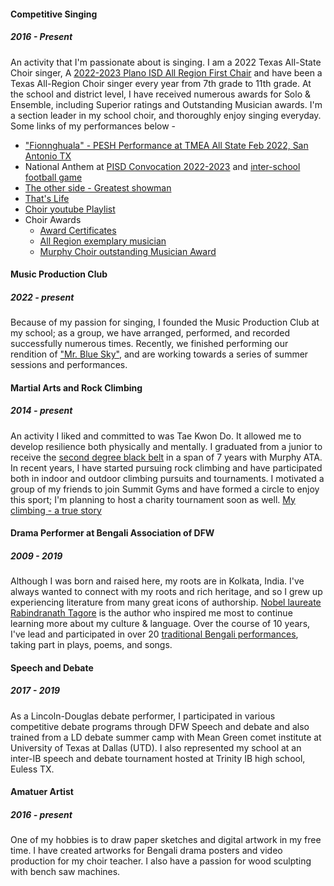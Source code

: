 #### Competitive Singing
##### 2016 - Present
An activity that I'm passionate about is singing. I am a 2022 Texas All-State Choir singer, A [2022-2023 Plano ISD All Region First Chair](https://drive.google.com/file/d/1wwvosxgipMvmBGfFDN3whQSUK2UGGVjE/view?usp=share_link) and have been a Texas All-Region Choir singer every year from 7th grade to 11th grade.  At the school and district level, I have received numerous awards for Solo & Ensemble, including Superior ratings and Outstanding Musician awards. I'm a section leader in my school choir, and thoroughly enjoy singing everyday. Some links of my performances below - 
* ["Fionnghuala" - PESH Performance at TMEA All State Feb 2022, San Antonio TX](https://youtu.be/rswXQs0FGso)
* National Anthem at [PISD Convocation 2022-2023](https://vimeo.com/737003485?ref=em-v-share) and [inter-school football game](https://youtu.be/nFfkYaXhgPI)
* [The other side - Greatest showman](https://youtu.be/p9ej5WcC-NE)
* [That's Life](https://youtube.com/watch?v=nUM0UI5gJd0&si=EnSIkaIECMiOmarE)
* [Choir youtube Playlist](https://youtube.com/playlist?list=PLeXsgQPFrM5zjWhMaizruyP4fi0olcGQ4)
* Choir Awards
  * [Award Certificates](https://drive.google.com/file/d/19HsCnIgO5I55labJhezS4-pqtVChp__l/view?usp=share_link)
  * [All Region exemplary musician](https://drive.google.com/file/d/1r2-Sm1zFvsfhUn61fLsESC8gbFey2Z3p/view?usp=share_link)
  * [Murphy Choir outstanding Musician Award](https://drive.google.com/file/d/1NNCtnn6cfo5lTJ_PtryFQGiU3OJZ9dnr/view?usp=share_link)

#### Music Production Club
##### 2022 - present
Because of my passion for singing, I founded the Music Production Club at my school; as a group, we have arranged, performed, and recorded successfully numerous times.  Recently, we finished performing our rendition of ["Mr. Blue Sky"](https://youtu.be/PyHjsX8fWYA), and are working towards a series of summer sessions and performances. 

#### Martial Arts and Rock Climbing
##### 2014 - present
An activity I liked and committed to was Tae Kwon Do. It allowed me to develop resilience both physically and mentally. I graduated from a junior to receive the [second degree black belt](https://drive.google.com/file/d/1_LiN2xK9HcH4uAK3VS3EK2XSw8G61JbL/view?usp=sharing) in a span of 7 years with Murphy ATA. In recent years, I have started pursuing rock climbing and have participated both in indoor and outdoor climbing pursuits and tournaments. I motivated a group of my friends to join Summit Gyms and have formed a circle to enjoy this sport; I'm planning to host a charity tournament soon as well. [My climbing - a true story](https://github.com/amritg9/Portfolio/blob/main/Performances/Climbing.md) 

#### Drama Performer at Bengali Association of DFW 
##### 2009 - 2019 
Although I was born and raised here, my roots are in Kolkata, India. I've always wanted to connect with my roots and rich heritage, and so I grew up experiencing literature from many great icons of authorship. 
[Nobel laureate Rabindranath Tagore](https://www.nobelprize.org/prizes/literature/1913/tagore/biographical/) is the author who inspired me most to continue learning more about my culture & language. Over the course of 10 years, I've lead and participated in over 20  [traditional Bengali performances](https://youtube.com/playlist?list=PLeXsgQPFrM5wAsCDLslhMNHl_rZv4z9xv), taking part in plays, poems, and songs. 

#### Speech and Debate 
##### 2017 - 2019
As a Lincoln-Douglas debate performer, I participated in various competitive debate programs through DFW Speech and debate and also trained from a LD debate summer camp with Mean Green comet institute at University of Texas at Dallas (UTD). I also represented my school at an inter-IB speech and debate tournament hosted at Trinity IB high school, Euless TX.

#### Amatuer Artist
##### 2016 - present
One of my hobbies is to draw paper sketches and digital artwork in my free time. I have created artworks for Bengali drama posters and video production for my choir teacher. I also have a passion for wood sculpting with bench saw machines.
